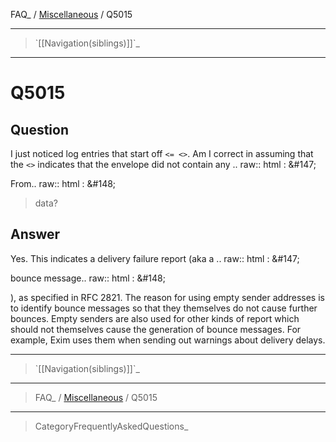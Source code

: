 FAQ\_ / [Miscellaneous](FAQ/Miscellaneous) / Q5015

* * * * *

> \`[[Navigation(siblings)]]\`\_

* * * * *

Q5015
=====

Question
--------

I just noticed log entries that start off `<= <>`. Am I correct in assuming that the `<>` indicates that the envelope did not contain any .. raw:: html
:   &\#147;

From.. raw:: html
:   &\#148;

> data?

Answer
------

Yes. This indicates a delivery failure report (aka a .. raw:: html
:   &\#147;

bounce message.. raw:: html
:   &\#148;

), as specified in RFC 2821. The reason for using empty sender addresses
is to identify bounce messages so that they themselves do not cause
further bounces. Empty senders are also used for other kinds of report
which should not themselves cause the generation of bounce messages. For
example, Exim uses them when sending out warnings about delivery delays.

* * * * *

> \`[[Navigation(siblings)]]\`\_

* * * * *

> FAQ\_ / [Miscellaneous](FAQ/Miscellaneous) / Q5015

* * * * *

> CategoryFrequentlyAskedQuestions\_
